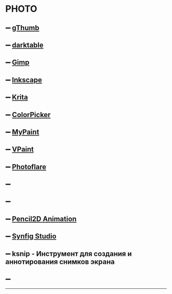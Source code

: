 # PHOTO
 ## ➖ [gThumb](https://pingvinus.ru/program/gthumb "Программа просмотра изображений для рабочего стола GNOME")
 ## ➖ [darktable](https://www.darktable.org/ "Приложение для обработки фотографий")
 ## ➖ [Gimp](https://www.gimp.org/ "Программа для создания и обработки растровой графики и частичной поддержкой работы с векторной графикой")
 ## ➖ [Inkscape](https://inkscape.org/)
 ## ➖ [Krita](https://krita.org/en/)
 ## ➖ [ColorPicker](https://colorpicker.fr "это настольный инструмент с Electron для быстрого получения и сохранения кода цветов для OS X, Windows и Linux!") 
 ## ➖ [MyPaint](https://github.com/mypaint/mypaint/releases/tag/v2.0.1 "MyPaint - это простая программа для рисования и рисования, которая хорошо работает с графическими планшетами в стиле Wacom.")
 ## ➖ [VPaint](https://github.com/dalboris/vpaint "это экспериментальный прототип , основанный на комплексе векторной графики (VGC). Он позволяет создавать иллюстрации и анимацию, не зависящие от разрешения, с использованием инновационных технологий.")
 ## ➖ [Photoflare](https://photoflare.io/ "Photoflare вдохновлен редактором изображений, который в настоящее время доступен только в Microsoft Windows")
 ## ➖
 ## ➖
 ## ➖ [Pencil2D Animation](https://www.pencil2d.org/download/ "Простой, интуитивно понятный инструмент для создания рисованной 2D-анимации.")
 ## ➖ [Synfig Studio](https://www.synfig.org/)

 ## ➖ ksnip - Инструмент для создания и аннотирования снимков экрана
 ## ➖ 
---
